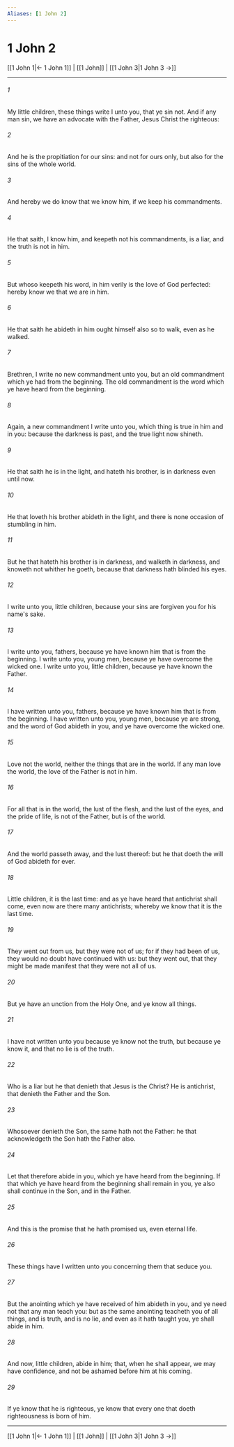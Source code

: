 ```yaml
---
Aliases: [1 John 2]
---
```

# 1 John 2

[[1 John 1|← 1 John 1]] | [[1 John]] | [[1 John 3|1 John 3 →]]
***



###### 1 
My little children, these things write I unto you, that ye sin not. And if any man sin, we have an advocate with the Father, Jesus Christ the righteous: 

###### 2 
And he is the propitiation for our sins: and not for ours only, but also for the sins of the whole world. 

###### 3 
And hereby we do know that we know him, if we keep his commandments. 

###### 4 
He that saith, I know him, and keepeth not his commandments, is a liar, and the truth is not in him. 

###### 5 
But whoso keepeth his word, in him verily is the love of God perfected: hereby know we that we are in him. 

###### 6 
He that saith he abideth in him ought himself also so to walk, even as he walked. 

###### 7 
Brethren, I write no new commandment unto you, but an old commandment which ye had from the beginning. The old commandment is the word which ye have heard from the beginning. 

###### 8 
Again, a new commandment I write unto you, which thing is true in him and in you: because the darkness is past, and the true light now shineth. 

###### 9 
He that saith he is in the light, and hateth his brother, is in darkness even until now. 

###### 10 
He that loveth his brother abideth in the light, and there is none occasion of stumbling in him. 

###### 11 
But he that hateth his brother is in darkness, and walketh in darkness, and knoweth not whither he goeth, because that darkness hath blinded his eyes. 

###### 12 
I write unto you, little children, because your sins are forgiven you for his name's sake. 

###### 13 
I write unto you, fathers, because ye have known him that is from the beginning. I write unto you, young men, because ye have overcome the wicked one. I write unto you, little children, because ye have known the Father. 

###### 14 
I have written unto you, fathers, because ye have known him that is from the beginning. I have written unto you, young men, because ye are strong, and the word of God abideth in you, and ye have overcome the wicked one. 

###### 15 
Love not the world, neither the things that are in the world. If any man love the world, the love of the Father is not in him. 

###### 16 
For all that is in the world, the lust of the flesh, and the lust of the eyes, and the pride of life, is not of the Father, but is of the world. 

###### 17 
And the world passeth away, and the lust thereof: but he that doeth the will of God abideth for ever. 

###### 18 
Little children, it is the last time: and as ye have heard that antichrist shall come, even now are there many antichrists; whereby we know that it is the last time. 

###### 19 
They went out from us, but they were not of us; for if they had been of us, they would no doubt have continued with us: but they went out, that they might be made manifest that they were not all of us. 

###### 20 
But ye have an unction from the Holy One, and ye know all things. 

###### 21 
I have not written unto you because ye know not the truth, but because ye know it, and that no lie is of the truth. 

###### 22 
Who is a liar but he that denieth that Jesus is the Christ? He is antichrist, that denieth the Father and the Son. 

###### 23 
Whosoever denieth the Son, the same hath not the Father: he that acknowledgeth the Son hath the Father also. 

###### 24 
Let that therefore abide in you, which ye have heard from the beginning. If that which ye have heard from the beginning shall remain in you, ye also shall continue in the Son, and in the Father. 

###### 25 
And this is the promise that he hath promised us, even eternal life. 

###### 26 
These things have I written unto you concerning them that seduce you. 

###### 27 
But the anointing which ye have received of him abideth in you, and ye need not that any man teach you: but as the same anointing teacheth you of all things, and is truth, and is no lie, and even as it hath taught you, ye shall abide in him. 

###### 28 
And now, little children, abide in him; that, when he shall appear, we may have confidence, and not be ashamed before him at his coming. 

###### 29 
If ye know that he is righteous, ye know that every one that doeth righteousness is born of him.

***
[[1 John 1|← 1 John 1]] | [[1 John]] | [[1 John 3|1 John 3 →]]
